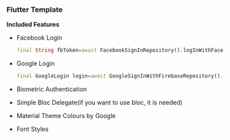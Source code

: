 ### 	Flutter Template	

**Included Features** 

- Facebook Login

  ```dart
  final String fbToken=await FacebookSignInRepository().logInWithFacebook();
  ```

- Google Login

  ```dart
  final GoogleLogin login=await GoogleSignInWithFirebaseRepository().signInWithGoogle();
  ```

  

- Biometric Authentication

- Simple Bloc Delegate(if you want to use bloc, it is needed)

- Material Theme Colours by Google

- Font Styles

  

